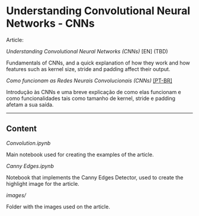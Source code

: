 # Understanding Convolutional Neural Networks - CNNs

Article: 

*Understanding Convolutional Neural Networks (CNNs)* [EN] (TBD)

Fundamentals  of CNNs, and a quick explanation of how they work and how features such as kernel size, stride and padding affect their output.

*Como funcionam as Redes Neurais Convolucionais (CNNs)*
[[PT-BR]](https://medium.com/@vinicius_trevisan/como-funcionam-as-redes-neurais-convolucionais-cnns-71978185c1)

Introdução às CNNs e uma breve explicação de como elas funcionam e como funcionalidades tais como tamanho de kernel, stride e padding afetam a sua saída.

___

## Content

*Convolution.ipynb*

Main notebook used for creating the examples of the article.

*Canny Edges.ipynb*

Notebook that implements the Canny Edges Detector, used to create the highlight image for the article.

*images/*

Folder with the images used on the article.
